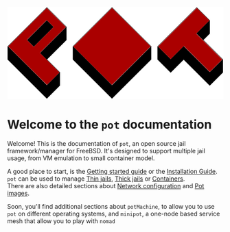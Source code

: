 ![pot logo](pot-red.svg)
# Welcome to the `pot` documentation

Welcome! This is the documentation of `pot`, an open source jail framework/manager for FreeBSD.
It's designed to support multiple jail usage, from VM emulation to small container model.

A good place to start, is the [Getting started guide](Getting.md) or the [Installation Guide](Installation.md).  
`pot` can be used to manage [Thin jails](Thin.md), [Thick jails](Thick.md) or [Containers](Container.md).  
There are also detailed sections about [Network configuration](Network.md) and [Pot images](Images.md).


Soon, you'll find additional sections about `potMachine`, to allow you to use `pot` on different operating systems, and `minipot`, a one-node based service mesh that allow you to play with `nomad`


